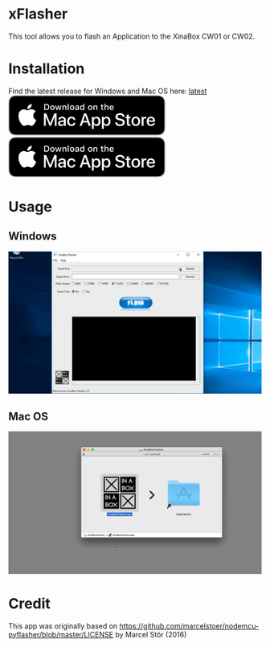 # xFlasher
This tool allows you to flash an Application to the XinaBox CW01 or CW02.

# Installation
Find the latest release for Windows and Mac OS here: [latest](https://github.com/xinabox/XinaBoxFlasher/releases/latest)
![Mac OSX version](/images/badge-download-on-the-mac-app-store.svg)
[![Mac OSX version](/images/badge-download-on-the-mac-app-store.svg)](https://itunes.apple.com/)

# Usage

## Windows
![Windows version](/images/FlasherWin.gif)

## Mac OS
![Mac OS version](/images/FlasherMac.gif)

# Credit
This app was originally based on https://github.com/marcelstoer/nodemcu-pyflasher/blob/master/LICENSE by Marcel Stör (2016)
